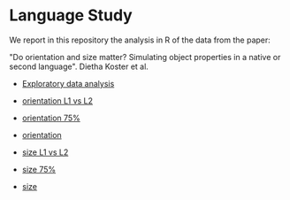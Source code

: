 # Language Study

We report in this repository the analysis in R of the data from the
paper:

"Do orientation and size matter? Simulating object properties in a
native or second language". Dietha Koster et al.



- [Exploratory data analysis](http://htmlpreview.github.io/?https://github.com/belzebuu/LanguageStudy/blob/master/html/glimpse.html)

- [orientation L1 vs L2](http://htmlpreview.github.io/?https://github.com/belzebuu/LanguageStudy/blob/master/html/orientation_rep_L1vsL2.html)

- [orientation 75%](http://htmlpreview.github.io/?https://github.com/belzebuu/LanguageStudy/blob/master/html/orientation_rep_75.html)

- [orientation](http://htmlpreview.github.io/?https://github.com/belzebuu/LanguageStudy/blob/master/html/orientation_rep.html)

- [size L1 vs L2](http://htmlpreview.github.io/?https://github.com/belzebuu/LanguageStudy/blob/master/html/size_rep_L1vsL2.html)

- [size 75%](http://htmlpreview.github.io/?https://github.com/belzebuu/LanguageStudy/blob/master/html/size_rep_75.html)

- [size](http://htmlpreview.github.io/?https://github.com/belzebuu/LanguageStudy/blob/master/html/size_rep.html)

